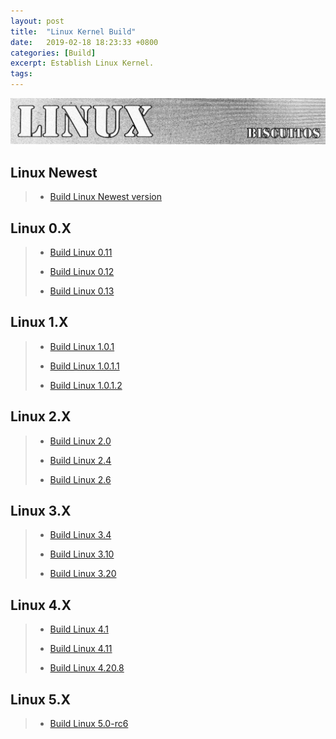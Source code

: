 ```yaml
---
layout: post
title:  "Linux Kernel Build"
date:   2019-02-18 18:23:33 +0800
categories: [Build]
excerpt: Establish Linux Kernel.
tags:
---
```

![SPI0](https://raw.githubusercontent.com/EmulateSpace/PictureSet/master/BiscuitOS/kernel/DEV000107.jpg)

## <span id="Linux_newest">Linux Newest</span>

> - [Build Linux Newest version](https://biscuitos.github.io/blog/)

## <span id="Linux_0X">Linux 0.X</span>

> - [Build Linux 0.11](https://biscuitos.github.io/blog/)
>
> - [Build Linux 0.12](https://biscuitos.github.io/blog/)
>
> - [Build Linux 0.13](https://biscuitos.github.io/blog/)

## <span id="Linux_1X">Linux 1.X</span>

> - [Build Linux 1.0.1](https://biscuitos.github.io/blog/)
>
> - [Build Linux 1.0.1.1](https://biscuitos.github.io/blog/)
>
> - [Build Linux 1.0.1.2](https://biscuitos.github.io/blog/)

## <span id="Linux_2X">Linux 2.X</span>

> - [Build Linux 2.0](https://biscuitos.github.io/blog/)
>
> - [Build Linux 2.4](https://biscuitos.github.io/blog/)
>
> - [Build Linux 2.6](https://biscuitos.github.io/blog/)

## <span id="Linux_3X">Linux 3.X</span>

> - [Build Linux 3.4](https://biscuitos.github.io/blog/)
>
> - [Build Linux 3.10](https://biscuitos.github.io/blog/)
>
> - [Build Linux 3.20](https://biscuitos.github.io/blog/)

## <span id="Linux_4X">Linux 4.X</span>

> - [Build Linux 4.1](https://biscuitos.github.io/blog/)
>
> - [Build Linux 4.11](https://biscuitos.github.io/blog/)
>
> - [Build Linux 4.20.8](https://biscuitos.github.io/blog/)

## <span id="Linux_5X">Linux 5.X</span>

> - [Build Linux 5.0-rc6](https://biscuitos.github.io/blog/)
